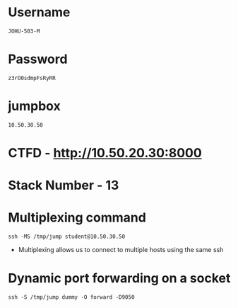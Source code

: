 # Username
```
JOHU-503-M
```
# Password
```
z3rO0sdmpFsRyRR
```
# jumpbox
```
10.50.30.50
```
# CTFD - http://10.50.20.30:8000
# Stack Number - 13
# Multiplexing command
```
ssh -MS /tmp/jump student@10.50.30.50
```
* Multiplexing allows us to connect to multiple hosts using the same ssh
# Dynamic port forwarding on a socket
```
ssh -S /tmp/jump dummy -O forward -D9050
```
